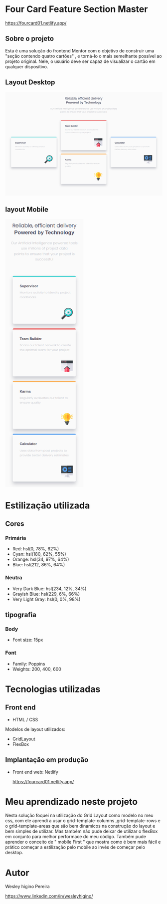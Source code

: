 # Four Card Feature Section Master
https://fourcard01.netlify.app/

## Sobre o projeto

Esta é uma solução do frontend Mentor com o objetivo de construir uma "seção contendo quatro cartões" , e torná-lo o mais semelhante possível ao projeto original. Nele, o usuário deve ser capaz de visualizar o cartão em qualquer dispositivo.


## Layout Desktop

![Getting Started](./images/desktopfour.png)

## layout Mobile

![Getting Started](./images/mobilefour.png)

# Estilização utilizada

## Cores

### Primária

- Red: hsl(0, 78%, 62%)
- Cyan: hsl(180, 62%, 55%)
- Orange: hsl(34, 97%, 64%)
- Blue: hsl(212, 86%, 64%)

### Neutra

- Very Dark Blue: hsl(234, 12%, 34%)
- Grayish Blue: hsl(229, 6%, 66%)
- Very Light Gray: hsl(0, 0%, 98%)

## tipografia

### Body

- Font size: 15px

### Font

- Family: Poppins
- Weights: 200, 400, 600

# Tecnologias utilizadas

## Front end

- HTML / CSS 

Modelos de layout utilizados:

- GridLayout
- FlexBox

## Implantação em produção

- Front end web: Netlify

  https://fourcard01.netlify.app/
  
# Meu aprendizado neste projeto
  
  Nesta solução foquei na utilização do Grid Layout como modelo no meu css, com ele aprendi a usar o grid-template-columns ,grid-template-rows e o grid-template-areas que são bem dinamicos na construção do layout e bem simples de utilizar. Mas também não pude deixar de utilizar o flexBox em conjunto para melhor performace do meu código. Também pude aprender o conceito de " mobile First " que mostra como é bem mais fácil e prático começar a estilização pelo mobile ao invés de começar pelo desktop.
  
# Autor

Wesley higino Pereira

https://www.linkedin.com/in/wesleyhigino/
